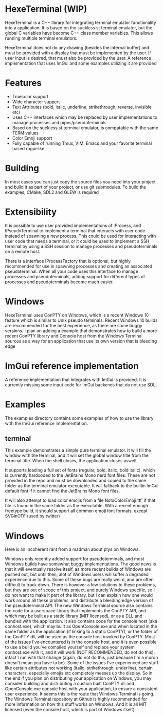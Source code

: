 # HexeTerminal (WIP)

HexeTerminal is a C++ library for integrating terminal emulator functionality into a application. It is based on the suckless st terminal emulator,
but the global C variables have become C++ class member variables. This allows running multiple terminal emulators.

HexeTerminal does not do any drawing (besides the internal buffer) and must be provided with a display that must be implemented by the user.
If user input is desired, that must also be provided by the user. A reference implementation that uses ImGui and some examples utilizing it are provided

# Features

- Truecolor support
- Wide character support
- Text Attributes (bold, italic, underline, strikethrough, reverse, invisible etc)
- Uses C++ interfaces which may be replaced by user implementations to manage processes and pipes/pseudoterminals
- Based on the suckless st terminal emulator, is compatable with the same TERM values
- Color Emoji support
- Fully capable of running Tmux, VIM, Emacs and your favorite terminal based roguelike

# Building

In most cases you can just copy the source files you need into your project and build it as part of your project, or use git submodules.
To build the examples, CMake, SDL2 and GLEW is required

# Extensibility

It is possible to use user provided implementations of IProcess, and IPseudoTerminal to implement a terminal that interacts with user code instead of spawning a new process.
This could be used for interacting with user code that needs a terminal, or it could be used to implement a SSH terminal by using a SSH session to manage processes and pseudoterminals on a remote host.

There is a interface IProcessFactory that is optional, but highly recommended for use in spawning processes and creating an associated pseudoterminal. When
all your code uses this interface to manage processes and pseudoterminals, adding support for different types of processes and pseudoterminals become much easier.

# Windows

HexeTerminal uses ConPTY on Windows, which is a recent Windows 10 feature which is similar to Unix pseudo terminals. Recent Windows 10 builds are recommended for the best experience, as there are some buggy versions. I plan on adding a example that demonstrates how to build a more recent ConPTY library and Console host from the Windows Terminal sources as a way for an application that use its own version that is bleeding edge

# ImGui reference implementation

A reference implementation that integrates with ImGui is provided. It is currently missing some input code for ImGui backends that do not use SDL.

# Examples

The examples directory contains some examples of how to use the library with the ImGui reference implementation.

## terminal

This example demonstrates a simple pure terminal emulator. It will fill the window with the terminal, and it will set the global window title from the terminal title. When the shell closes, the application closes aswell.

It supports loading a full set of fonts (regular, bold, italic, bold italic), which is currently hardcoded to the JetBrains Mono nerd font files. These are not provided in the repo and must be downloaded and copied to the same folder as the terminal emulator executable. It will fallback to the builtin ImGui default font if it cannot find the JetBrains Mono font files.

It will also attempt to load color emojis from a file NotoColorEmoji.ttf, if that file is found in the same folder as the executable. With a recent enough freetype build, it should support all common emoji font formats, except SVGinOTF (used by twitter)


# Windows

Here is an incoherent rant from a madman about ptys on Windows.

Windows only recently added support for pseudoterminals, and most Windows builds have somewhat buggy implementations. The good news is that it will eventually resolve itself,
as more recent builds of Windows are pushed out, but until then, alot of Windows users will suffer a degraded experience due to this. Some of these bugs are really weird,
and are often difficult to track down. There is however a few solutions to these problems, but they are out of scope of this project, and purely Windows specific, so I do not
want to make it part of the library, but I can explain how one would work around all these problems, and distribute a bleeding edge version of the pseudoterminal API.
The new Windows Terminal source also contains the code for a userspace library that implements the ConPTY API, and which may be built as a static library (MIT licensed), or as a DLL
and bundled with the application. It also contains code for the console host (aka conhost.exe), which may built as OpenConsole.exe and when located in the same folder as the application (if linking to a static ConPTY), or the folder of the ConPTY dll, will be used as the console host invoked by ConPTY. Most of the issues I've encountered is in the console host, and it is even possible to use a build you've compiled yourself and replace your system conhost.exe with it, and it will work (NOT RECOMMENDED, do not do this), infact I run with that change (again, do not do this, just because I'm a moron doesn't mean you have to be). Some of the issues I've experienced are stuff like certain attributes not working (italic, strikethrough, underline), certain characters, especially emojis etc completely messes up the display. So in the end if you plan on distributing your application on Windows, you may consider building
and distributing a custom built ConPTY dll and OpenConsole.exe console host with your application, to ensure a consistent user experience. It seems this is the route that Windows Terminal is going. The Windows Terminal repository at Github is highly recommended for more information on how this stuff works on Windows. And it is all MIT licensed (even the console host, which is part of Windows itself)